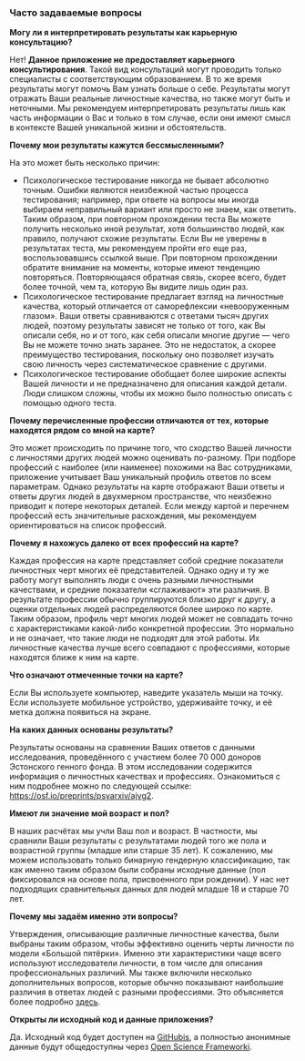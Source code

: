 ### Часто задаваемые вопросы

**Могу ли я интерпретировать результаты как карьерную консультацию?**

Нет! **Данное приложение не предоставляет карьерного консультирования**. Такой вид консультаций могут проводить только специалисты с соответствующим образованием. В то же время результаты могут помочь Вам узнать больше о себе.  Результаты могут отражать Ваши реальные личностные качества, но также могут быть и неточными. Мы рекомендуем интерпретировать результаты лишь как часть информации о Вас и только в том случае, если они имеют смысл в контексте Вашей уникальной жизни и обстоятельств.

**Почему мои результаты кажутся бессмысленными?**

На это может быть несколько причин:

- Психологическое тестирование никогда не бывает абсолютно точным. Ошибки являются неизбежной частью процесса тестирования; например, при ответе на вопросы мы иногда выбираем неправильный вариант или просто не знаем, как ответить. Таким образом, при повторном прохождении теста Вы можете получить несколько иной результат, хотя большинство людей, как правило, получают схожие результаты. Если Вы не уверены в результатах теста, мы рекомендуем пройти его еще раз, воспользовавшись ссылкой выше. При повторном прохождении обратите внимание на моменты, которые имеют тенденцию повторяться. Повторяющаяся обратная связь, скорее всего, будет более точной, чем та, которую Вы видите лишь один раз.
- Психологическое тестирование предлагает взгляд на личностные качества, который отличается от саморефлексии «невооруженным глазом». Ваши ответы сравниваются с ответами тысяч других людей, поэтому результаты зависят не только от того, как Вы описали себя, но и от того, как себя описали многие другие — чего Вы не можете точно знать заранее. Это не недостаток, а скорее преимущество тестирования, поскольку оно позволяет изучать свою личность через систематическое сравнение с другими.
- Психологическое тестирование обобщает более широкие аспекты Вашей личности и не предназначено для описания каждой детали. Люди слишком сложны, чтобы их можно было полностью описать с помощью одного теста.

**Почему перечисленные профессии отличаются от тех, которые находятся рядом со мной на карте?**

Это может происходить по причине того, что сходство Вашей личности с личностями других людей можно оценивать по-разному. При подборе профессий с наиболее (или наименее) похожими на Вас сотрудниками, приложение учитывает Ваш уникальный профиль ответов по всем параметрам. Однако результаты на карте отображают Ваши ответы и ответы других людей в двухмерном пространстве, что неизбежно приводит к потере некоторых деталей. Если между картой и перечнем профессий есть значительные расхождения, мы рекомендуем ориентироваться на список профессий.

**Почему я нахожусь далеко от всех профессий на карте?**

Каждая профессия на карте представляет собой средние показатели личностных черт многих её представителей. Однако одну и ту же работу могут выполнять люди с очень разными личностными качествами, и средние показатели «сглаживают» эти различия. В результате профессии обычно группируются близко друг к другу, а оценки отдельных людей распределяются более широко по карте. Таким образом, профиль черт многих людей может не совпадать точно с характеристиками какой-либо конкретной профессии. Это нормально и не означает, что такие люди не подходят для этой работы. Их личностные качества лучше всего совпадают с профессиями, которые находятся ближе к ним на карте.


**Что означают отмеченные точки на карте?**

Если Вы используете компьютер, наведите указатель мыши на точку. Если используете мобильное устройство, удерживайте точку, и её метка должна появиться на экране.

**На каких данных основаны результаты?**

Результаты основаны на сравнении Ваших ответов с данными исследования, проведённого с участием более 70 000 доноров Эстонского генного фонда. В этом исследовании содержится информация о личностных качествах и профессиях. Ознакомиться с ним подробнее можно по следующей ссылке: https://osf.io/preprints/psyarxiv/ajvg2.

**Имеют ли значение мой возраст и пол?**

В наших расчётах мы учли Ваш пол и возраст. В частности, мы сравнили Ваши результаты с результатами людей того же пола и возрастной группы (младше или старше 35 лет). К сожалению, мы можем использовать только бинарную гендерную классификацию, так как именно таким образом были собраны исходные данные (пол фиксировался на основе пола, присвоенного при рождении). У нас нет подходящих сравнительных данных для людей младше 18 и старше 70 лет.

**Почему мы задаём именно эти вопросы?**

Утверждения, описывающие различные личностные качества, были выбраны таким образом, чтобы эффективно оценить черты личности по модели «Большой пятёрки». Именно эти характеристики чаще всего используют исследователи личности, в том числе для описания профессиональных различий. Мы также включили несколько дополнительных вопросов, которые обычно показывают наибольшие различия в ответах людей с разными профессиями. Это объясняется более подробно [здесь](https://osf.io/preprints/psyarxiv/ajvg2).

**Открыты ли исходный код и данные приложения?**

Да. Исходный код будет доступен на [GitHubis](https://github.com/mottusemma/JobProfiler), а полностью анонимные данные будут общедоступны через [Open Science Frameworki](https://osf.io/mvzd4/).

